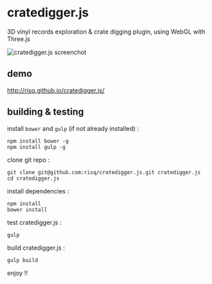 cratedigger.js
===========

3D vinyl records exploration & crate digging plugin, using WebGL with Three.js

![cratedigger.js screenchot](http://risq.github.io/cratedigger.js/img/screenshot.png)

demo
-----------
http://risq.github.io/cratedigger.js/


building & testing
-----------

install `bower` and `gulp` (if not already installed) :
    
    npm install bower -g
    npm install gulp -g

clone git repo :

    git clone git@github.com:risq/cratedigger.js.git cratedigger.js
    cd cratedigger.js

install dependencies :
    
    npm install
    bower install
    
test cratedigger.js :
    
    gulp
    
build cratedigger.js :

    gulp build
    
enjoy !!
